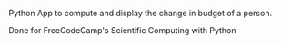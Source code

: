 

Python App to compute and display the change in budget of a person.

Done for FreeCodeCamp's Scientific Computing with Python
